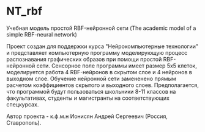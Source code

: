 # NT_rbf
Учебная модель простой RBF-нейронной сети (The academic model of a simple RBF-neural network)

Проект создан для поддержки курса "Нейрокомпьютерные технологии" и представляет компьютерную программу моделирующую процесс распознавания графических образов при помощи простой RBF-нейронной сети. Сенсорное поле программы имеет размер 5x5 клеток, моделируется работа 4 RBF-нейронов в скрытом слое и 4 нейронов в выходном слое. Обучение нейронной сети замененено прямым расчетом коэффициентов скрытого и выходного слоев.
Предполагается, что программой будут пользоваться школьники 8-11 классов на факультативах, студенты и магистранты на соответствующих спецкурсах.

Автор проекта - к.ф.м.н Ионисян Андрей Сергеевич (Россия, Ставрополь).
